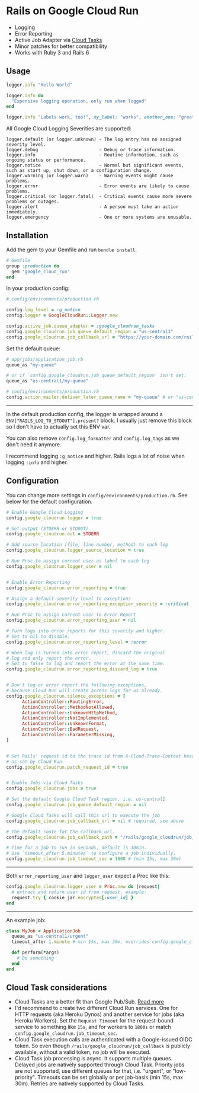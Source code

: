 # Rails on Google Cloud Run 

* Logging
* Error Reporting
* Active Job Adapter via [Cloud Tasks](https://cloud.google.com/tasks)
* Minor patches for better compatibility
* Works with Ruby 3 and Rails 6


## Usage

```ruby
logger.info "Hello World"

logger.info do
  "Expensive logging operation, only run when logged"
end

logger.info "Labels work, too!", my_label: "works", another_one: "great"
```

All Google Cloud Logging Severities are supported:

```
logger.default (or logger.unknown) - The log entry has no assigned severity level.
logger.debug                       - Debug or trace information. 
logger.info                        - Routine information, such as ongoing status or performance.
logger.notice                      - Normal but significant events, such as start up, shut down, or a configuration change.
logger.warning (or logger.warn)    - Warning events might cause problems.
logger.error                       - Error events are likely to cause problems.
logger.critical (or logger.fatal)  - Critical events cause more severe problems or outages.
logger.alert                       - A person must take an action immediately.
logger.emergency                   - One or more systems are unusable.
```


## Installation

Add the gem to your Gemfile and run `bundle install`.

```ruby
# Gemfile
group :production do
  gem 'google_cloud_run'
end
```


In your production config:

```ruby
# config/environments/production.rb

config.log_level = :g_notice
config.logger = GoogleCloudRun::Logger.new

config.active_job.queue_adapter = :google_cloudrun_tasks
config.google_cloudrun.job_queue_default_region = "us-central1"
config.google_cloudrun.job_callback_url = "https://your-domain.com/rails/google_cloudrun/job_callback"
```

Set the default queue:

```ruby
# app/jobs/application_job.rb
queue_as "my-queue"

# or if `config.google_cloudrun.job_queue_default_region` isn't set:
queue_as "us-central1/my-queue"
```

```ruby
# config/environments/production.rb
config.action_mailer.deliver_later_queue_name = "my-queue" # or "us-central1/my-queue"
```

---

In the default production config, the logger is wrapped around 
a `ENV["RAILS_LOG_TO_STDOUT"].present?` block. I usually just 
remove this block so I don't have to actually set this ENV var.

You can also remove `config.log_formatter` and `config.log_tags` as we don't need it anymore.

I recommend logging `:g_notice` and higher. Rails logs a lot of noise when logging
`:info` and higher.


## Configuration

You can change more settings in `config/environments/production.rb`. See below
for the default configuration.

```ruby
# Enable Google Cloud Logging
config.google_cloudrun.logger = true

# Set output (STDERR or STDOUT)
config.google_cloudrun.out = STDERR

# Add source location (file, line number, method) to each log 
config.google_cloudrun.logger_source_location = true

# Run Proc to assign current user as label to each log
config.google_cloudrun.logger_user = nil


# Enable Error Reporting
config.google_cloudrun.error_reporting = true

# Assign a default severity level to exceptions
config.google_cloudrun.error_reporting_exception_severity = :critical

# Run Proc to assign current user to Error Report
config.google_cloudrun.error_reporting_user = nil

# Turn logs into error reports for this severity and higher.
# Set to nil to disable.
config.google_cloudrun.error_reporting_level = :error

# When log is turned into error report, discard the original
# log and only report the error.
# Set to false to log and report the error at the same time.
config.google_cloudrun.error_reporting_discard_log = true


# Don't log or error report the following exceptions,
# because Cloud Run will create access logs for us already.
config.google_cloudrun.silence_exceptions = [
      ActionController::RoutingError,
      ActionController::MethodNotAllowed,
      ActionController::UnknownHttpMethod,
      ActionController::NotImplemented,
      ActionController::UnknownFormat,
      ActionController::BadRequest,
      ActionController::ParameterMissing,
]


# Set Rails' request id to the trace id from X-Cloud-Trace-Context header
# as set by Cloud Run.
config.google_cloudrun.patch_request_id = true


# Enable Jobs via Cloud Tasks
config.google_cloudrun.jobs = true

# Set the default Google Cloud Task region, i.e. us-central1
config.google_cloudrun.job_queue_default_region = nil

# Google Cloud Tasks will call this url to execute the job
config.google_cloudrun.job_callback_url = nil # required, see above

# The default route for the callback url.
config.google_cloudrun.job_callback_path = "/rails/google_cloudrun/job_callback"

# Time for a job to run in seconds, default is 30min.
# Use `timeout_after 5.minutes` to configure a job individually.
config.google_cloudrun.job_timeout_sec = 1800 # (min 15s, max 30m)
```

---

Both `error_reporting_user` and `logger_user` expect a Proc like this:

```ruby
config.google_cloudrun.logger_user = Proc.new do |request|
  # extract and return user id from request, example:
  request.try { cookie_jar.encrypted[:user_id] }
end
```

---

An example job:

```ruby
class MyJob < ApplicationJob
  queue_as "us-central1/urgent"
  timeout_after 1.minute # min 15s, max 30m, overrides config.google_cloudrun.job_timeout_sec

  def perform(*args)
    # Do something
  end
end
```

## Cloud Task considerations

* Cloud Tasks are a better fit than Google Pub/Sub.
  [Read more](https://cloud.google.com/pubsub/docs/choosing-pubsub-or-cloud-tasks#detailed-feature-comparison)
* I'd recommend to create two different Cloud Run services.
  One for HTTP requests (aka Heroku Dynos) and another service
  for jobs (aka Heroku Workers). Set the `Request Timeout` for 
  the request-bound service to something like `15s`, and for workers
  to `1800s` or match `config.google_cloudrun.job_timeout_sec`.
* Cloud Task execution calls are authenticated with a Google-issued
  OIDC token. So even though `/rails/google_cloudrun/job_callback` is publicly
  available, without a valid token, no job will be executed.
* Cloud Task job processing is async. It supports multiple queues. Delayed jobs
  are natively supported through Cloud Task. Priority jobs are not supported, use
  different queues for that, i.e. "urgent", or "low-priority". Timeouts can be set
  globally or per job-basis (min 15s, max 30m). 
  Retries are natively supported by Cloud Tasks.

